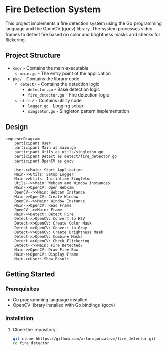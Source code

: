# Fire Detection System

This project implements a fire detection system using the Go programming language and the OpenCV (gocv) library. The system processes video frames to detect fire based on color and brightness masks and checks for flickering.

## Project Structure

- `cmd/` - Contains the main executable
    - `main.go` - The entry point of the application
- `pkg/` - Contains the library code
    - `detect/` - Contains the detection logic
        - `detector.go` - Base detection logic
        - `fire_detector.go` - Fire detection logic
    - `utils/` - Contains utility code
        - `logger.go` - Logging setup
        - `singleton.go` - Singleton pattern implementation

## Design

```mermaid
sequenceDiagram
    participant User
    participant Main as main.go
    participant Utils as utils/singleton.go
    participant Detect as detect/fire_detector.go
    participant OpenCV as gocv

    User->>Main: Start Application
    Main->>Utils: Setup Logger
    Main->>Utils: Initialize Singleton
    Utils-->>Main: Webcam and Window Instances
    Main->>OpenCV: Open Webcam
    OpenCV-->>Main: Webcam Instance
    Main->>OpenCV: Create Window
    OpenCV-->>Main: Window Instance
    Main->>OpenCV: Read Frame
    OpenCV-->>Main: Frame
    Main->>Detect: Detect Fire
    Detect->>OpenCV: Convert to HSV
    Detect->>OpenCV: Create Color Mask
    Detect->>OpenCV: Convert to Gray
    Detect->>OpenCV: Create Brightness Mask
    Detect->>OpenCV: Combine Masks
    Detect->>OpenCV: Check Flickering
    Detect-->>Main: Fire Detected?
    Main->>OpenCV: Draw Fire Box
    Main->>OpenCV: Display Frame
    Main->>User: Show Result
```

## Getting Started

### Prerequisites

- Go programming language installed
- OpenCV library installed with Go bindings (gocv)

### Installation

1. Clone the repository:
   ```sh
   git clone hhttps://github.com/arturogonzalezm/fire_detector.git
   cd fire_detector
    ```
